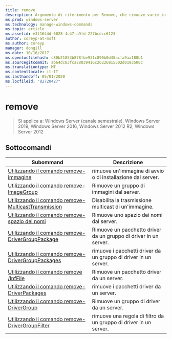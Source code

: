 ```yaml
---
title: remove
description: Argomento di riferimento per Remove, che rimuove varie informazioni correlate al driver.
ms.prod: windows-server
ms.technology: manage-windows-commands
ms.topic: article
ms.assetid: e3f1644d-6028-4c47-a9fd-227bcdcc6123
author: coreyp-at-msft
ms.author: coreyp
manager: dongill
ms.date: 10/16/2017
ms.openlocfilehash: c80b21853b878fbe931c890b0d45acfa9aa188b1
ms.sourcegitcommit: ab64dc83fca28039416c26226815502d0193500c
ms.translationtype: MT
ms.contentlocale: it-IT
ms.lasthandoff: 05/01/2020
ms.locfileid: "82720427"
---
```

# <a name="remove"></a>remove

> Si applica a: Windows Server (canale semestrale), Windows Server 2019, Windows Server 2016, Windows Server 2012 R2, Windows Server 2012

## <a name="subcommands"></a>Sottocomandi
|Subommand|Descrizione|
|-------|--------|
|[Utilizzando il comando remove-immagine](using-the-remove-image-command.md)|rimuove un'immagine di avvio o di installazione dal server.|
|[Utilizzando il comando remove-ImageGroup](using-the-remove-imagegroup-command.md)|Rimuove un gruppo di immagini dal server.|
|[Utilizzando il comando remove-MulticastTransmission](using-the-remove-multicasttransmission-command.md)|Disabilita la trasmissione multicast di un'immagine.|
|[Utilizzando il comando remove-spazio dei nomi](using-the-remove-namespace-command.md)|Rimuove uno spazio dei nomi dal server.|
|[Utilizzando il comando remove-DriverGroupPackage](using-the-remove-drivergrouppackage-command.md)|Rimuove un pacchetto driver da un gruppo di driver in un server.|
|[Utilizzando il comando remove-DriverGroupPackages](using-the-remove-drivergrouppackages-command.md)|rimuove i pacchetti driver da un gruppo di driver in un server.|
|[Utilizzando il comando remove /InfFile](using-the-remove-driverpackage-command.md)|Rimuove un pacchetto driver da un server.|
|[Utilizzando il comando remove-DriverPackages](using-the-remove-driverpackages-command.md)|rimuove i pacchetti driver da un server.|
|[Utilizzando il comando remove-DriverGroup](using-the-remove-drivergroup-command.md)|Rimuove un gruppo di driver da un server.|
|[Utilizzando il comando remove-DriverGroupFilter](using-the-remove-drivergroupfilter-command.md)|rimuove una regola di filtro da un gruppo di driver in un server.|
